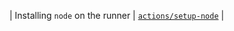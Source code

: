 | Installing `node` on the runner | [`actions/setup-node`](https://github.com/actions/setup-node) |
